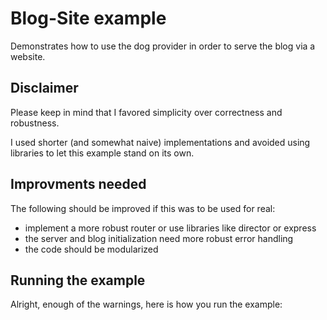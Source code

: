 # Blog-Site example

Demonstrates how to use the dog provider in order to serve the blog via a website.

## Disclaimer

Please keep in mind that I favored simplicity over correctness and robustness.

I used shorter (and somewhat naive) implementations and avoided using libraries to let this example stand on its own.

## Improvments needed

The following should be improved if this was to be used for real:

- implement a more robust router or use libraries like director or express
- the server and blog initialization need more robust error handling
- the code should be modularized

## Running the example

Alright, enough of the warnings, here is how you run the example:

